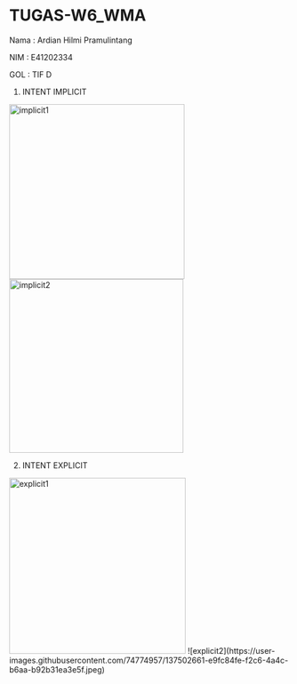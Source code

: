 # TUGAS-W6_WMA

Nama : Ardian Hilmi Pramulintang

NIM : E41202334

GOL : TIF D

1. INTENT IMPLICIT
<img width="315" alt="implicit1" src="https://user-images.githubusercontent.com/74774957/137502478-8ac5005a-86d1-47a6-aa38-507eabdafd6b.PNG">
<img width="313" alt="implicit2" src="https://user-images.githubusercontent.com/74774957/137502499-15fa6f2b-93f4-4a6c-970b-60c8a7df08d9.PNG">

2. INTENT EXPLICIT
<img width="317" alt="explicit1" src="https://user-images.githubusercontent.com/74774957/137502655-1f70b147-1c0a-45bf-a107-9e3d65b8491c.PNG">
![explicit2](https://user-images.githubusercontent.com/74774957/137502661-e9fc84fe-f2c6-4a4c-b6aa-b92b31ea3e5f.jpeg)
